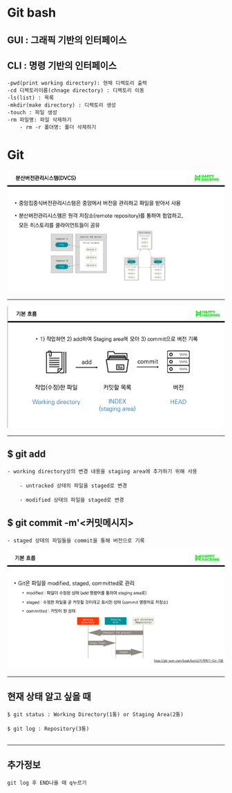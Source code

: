# Git bash

## GUI : 그래픽 기반의 인터페이스

## CLI : 명령 기반의 인터페이스

```
-pwd(print working directory): 현재 디렉토리 출력
-cd 디렉토리이름(chnage directory) : 디렉토리 이동
-ls(list) : 목록
-mkdir(make directory) : 디렉토리 생성
-touch : 파일 생성
-rm 파일명: 파일 삭제하기
    - rm -r 폴뎌명: 폴더 삭제하기
```

# Git

![1](1.PNG)

---

![1](2.PNG)

---

## $ git add <file>

```
- working directory상의 변경 내용을 staging area에 추가하기 위해 사용

    - untracked 상태의 파일을 staged로 변경

    - modified 상태의 파일을 staged로 변경
```

## $ git commit -m'<커밋메시지>

```
- staged 상태의 파일들을 commit을 통해 버전으로 기록
```

![1](3.PNG)

---

## 현재 상태 알고 싶을 때

```
$ git status : Working Directory(1통) or Staging Area(2통)

$ git log : Repository(3통)


```

---

## 추가정보

```
git log 후 END나올 때 q누르기
```
